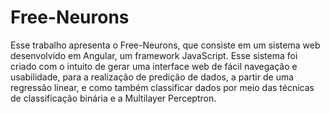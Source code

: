 # Free-Neurons

Esse trabalho apresenta o Free-Neurons, que
consiste em um sistema web desenvolvido em Angular, um
framework JavaScript. Esse sistema foi criado com o intuito de
gerar uma interface web de fácil navegação e usabilidade, para a
realização de predição de dados, a partir de uma regressão
linear, e como também classificar dados por meio das técnicas de
classificação binária e a Multilayer Perceptron.
